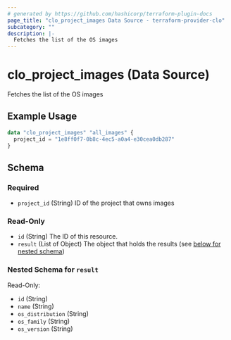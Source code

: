 ```yaml
---
# generated by https://github.com/hashicorp/terraform-plugin-docs
page_title: "clo_project_images Data Source - terraform-provider-clo"
subcategory: ""
description: |-
  Fetches the list of the OS images
---
```


# clo_project_images (Data Source)

Fetches the list of the OS images

## Example Usage

```terraform
data "clo_project_images" "all_images" {
  project_id = "1e8ff0f7-0b8c-4ec5-a0a4-e30cea0db287"
}
```

<!-- schema generated by tfplugindocs -->
## Schema

### Required

- `project_id` (String) ID of the project that owns images

### Read-Only

- `id` (String) The ID of this resource.
- `result` (List of Object) The object that holds the results (see [below for nested schema](#nestedatt--result))

<a id="nestedatt--result"></a>
### Nested Schema for `result`

Read-Only:

- `id` (String)
- `name` (String)
- `os_distribution` (String)
- `os_family` (String)
- `os_version` (String)


